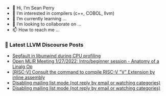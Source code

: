 - 👋 Hi, I’m Sean Perry
- 👀 I’m interested in compilers (c++, COBOL, llvm)
- 🌱 I’m currently learning ...
- 💞️ I’m looking to collaborate on ...
- 📫 How to reach me ...

<!---
s66perry/s66perry is a ✨ special ✨ repository because its `README.md` (this file) appears on your GitHub profile.
You can click the Preview link to take a look at your changes.
--->
### 📕 Latest LLVM Discourse Posts

<!-- DISCOURSE-LLVM:START -->
- [Segfault in libunwind during CPU profiling](https://llvm.discourse.group/t/segfault-in-libunwind-during-cpu-profiling/5806/3)
- [Open MLIR Meeting 1/27/2022: Intro/beginner session - Anatomy of a Linalg Op](https://llvm.discourse.group/t/open-mlir-meeting-1-27-2022-intro-beginner-session-anatomy-of-a-linalg-op/6028/1)
- [[RISC-V] Consult the command to compile RISC-V &quot;V&quot; Extension by inline assembly](https://llvm.discourse.group/t/risc-v-consult-the-command-to-compile-risc-v-v-extension-by-inline-assembly/6024/2)
- [Disabling mailing list mode &lpar;not reply by email or watching categories&rpar;](https://llvm.discourse.group/t/disabling-mailing-list-mode-not-reply-by-email-or-watching-categories/6022/3)
- [Disabling mailing list mode &lpar;not reply by email or watching categories&rpar;](https://llvm.discourse.group/t/disabling-mailing-list-mode-not-reply-by-email-or-watching-categories/6022/2)
<!-- DISCOURSE-LLVM:END -->
